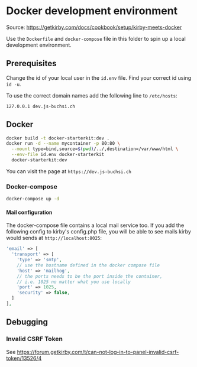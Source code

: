 # Docker development environment

Source: https://getkirby.com/docs/cookbook/setup/kirby-meets-docker

Use the `Dockerfile` and `docker-compose` file in this folder to spin up a local development environment.

## Prerequisites

Change the id of your local user in the `id.env` file. Find your correct id using `id -u`.

To use the correct domain names add the following line to `/etc/hosts`:

```console
127.0.0.1 dev.js-buchsi.ch
```

## Docker

```bash
docker build -t docker-starterkit:dev .
docker run -d --name mycontainer -p 80:80 \
  --mount type=bind,source=$(pwd)/../,destination=/var/www/html \
  --env-file id.env docker-starterkit
  docker-starterkit:dev
```

You can visit the page at `https://dev.js-buchsi.ch`

### Docker-compose

```bash
docker-compose up -d
```

#### Mail configuration

The docker-compose file contains a local mail service too. If you add the following config to kirby's config.php file, you will be able to see mails kirby would sends at `http://localhost:8025`:

```php
'email' => [
  'transport' => [
    'type' => 'smtp',
    // use the hostname defined in the docker compose file
    'host' => 'mailhog',
    // the ports needs to be the port inside the container,
    // i.e. 1025 no matter what you use locally
    'port' => 1025,
    'security' => false,
  ]
],
```

## Debugging

### Invalid CSRF Token

See https://forum.getkirby.com/t/can-not-log-in-to-panel-invalid-csrf-token/13526/4
